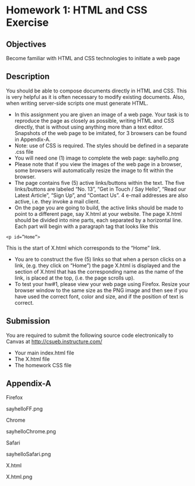 # Homework 1: HTML and CSS Exercise
## Objectives
Become familiar with HTML and CSS technologies to initiate a web page

## Description
You should be able to compose documents directly in HTML and CSS. This is very helpful as it is often necessary to modify existing documents. Also, when writing server-side scripts one must generate HTML.

* In this assignment you are given an image of a web page. Your task is to reproduce the page as closely as possible, writing HTML and CSS directly, that is without using anything more than a text editor. Snapshots of the web page to be imitated, for 3 browsers can be found in Appendix-A.
* Note: use of CSS is required. The styles should be defined in a separate .css file
* You will need one (1) image to complete the web page: sayhello.png
* Please note that if you view the images of the web page in a browser, some browsers will automatically resize the image to fit within the browser.
* The page contains five (5) active links/buttons within the text. The five links/buttons are labeled “No. 13”, “Get in Touch / Say Hello”, “Read our Latest Article”, “Sign Up”, and “Contact Us”. 4 e-mail addresses are also active, i.e. they invoke a mail client.
* On the page you are going to build, the active links should be made to point to a different page, say X.html at your website. The page X.html should be divided into nine parts, each separated by a horizontal line. Each part will begin with a paragraph tag that looks like this

```<p id=”Home”>```

This is the start of X.html which corresponds to the “Home” link.

* You are to construct the five (5) links so that when a person clicks on a link, (e.g. they click on “Home”) the page X.html is displayed and the section of X.html that has the corresponding name as the name of the link, is placed at the top, (i.e. the page scrolls up).
* To test your hw#1, please view your web page using Firefox. Resize your browser window to the same size as the PNG image and then see if you have used the correct font, color and size, and if the position of text is correct.
## Submission
You are required to submit the following source code electronically to Canvas at http://csueb.instructure.com/

* Your main index.html file
* The X.html file
* The homework CSS file
 

## Appendix-A
Firefox

sayhelloFF.png

Chrome

sayhelloChrome.png

Safari

sayhelloSafari.png

X.html

X.html.png
